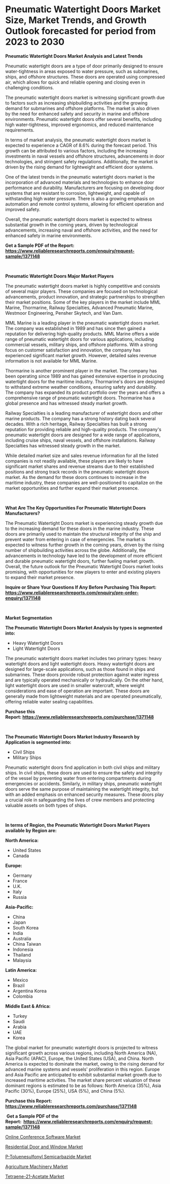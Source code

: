 <p><h1>Pneumatic Watertight Doors Market Size, Market Trends, and Growth Outlook forecasted for period from 2023 to 2030</h1></p><p><strong>Pneumatic Watertight Doors Market Analysis and Latest Trends</strong></p>
<p><p>Pneumatic watertight doors are a type of door primarily designed to ensure water-tightness in areas exposed to water pressure, such as submarines, ships, and offshore structures. These doors are operated using compressed air, which allows for quick and reliable opening and closing even in challenging conditions.</p><p>The pneumatic watertight doors market is witnessing significant growth due to factors such as increasing shipbuilding activities and the growing demand for submarines and offshore platforms. The market is also driven by the need for enhanced safety and security in marine and offshore environments. Pneumatic watertight doors offer several benefits, including high water-tightness, improved ergonomics, and reduced maintenance requirements.</p><p>In terms of market analysis, the pneumatic watertight doors market is expected to experience a CAGR of 8.6% during the forecast period. This growth can be attributed to various factors, including the increasing investments in naval vessels and offshore structures, advancements in door technologies, and stringent safety regulations. Additionally, the market is driven by the rising demand for lightweight and efficient door systems.</p><p>One of the latest trends in the pneumatic watertight doors market is the incorporation of advanced materials and technologies to enhance door performance and durability. Manufacturers are focusing on developing door systems that are resistant to corrosion, lightweight, and capable of withstanding high water pressure. There is also a growing emphasis on automation and remote control systems, allowing for efficient operation and improved safety.</p><p>Overall, the pneumatic watertight doors market is expected to witness substantial growth in the coming years, driven by technological advancements, increasing naval and offshore activities, and the need for enhanced safety in marine environments.</p></p>
<p><strong>Get a Sample PDF of the Report:&nbsp; <a href="https://www.reliableresearchreports.com/enquiry/request-sample/1371148">https://www.reliableresearchreports.com/enquiry/request-sample/1371148</a></strong></p>
<p>&nbsp;</p>
<p><strong>Pneumatic Watertight Doors Major Market Players</strong></p>
<p><p>The pneumatic watertight doors market is highly competitive and consists of several major players. These companies are focused on technological advancements, product innovation, and strategic partnerships to strengthen their market positions. Some of the key players in the market include MML Marine, Thormarine, Railway Specialties, Advanced Pneumatic Marine, Westmoor Engineering, Pensher Skytech, and Van Dam.</p><p>MML Marine is a leading player in the pneumatic watertight doors market. The company was established in 1989 and has since then gained a reputation for delivering high-quality products. MML Marine offers a wide range of pneumatic watertight doors for various applications, including commercial vessels, military ships, and offshore platforms. With a strong focus on customer satisfaction and innovation, the company has experienced significant market growth. However, detailed sales revenue information is not available for MML Marine.</p><p>Thormarine is another prominent player in the market. The company has been operating since 1989 and has gained extensive expertise in producing watertight doors for the maritime industry. Thormarine's doors are designed to withstand extreme weather conditions, ensuring safety and durability. The company has expanded its product portfolio over the years and offers a comprehensive range of pneumatic watertight doors. Thormarine has a global presence and has witnessed steady market growth.</p><p>Railway Specialties is a leading manufacturer of watertight doors and other marine products. The company has a strong history dating back several decades. With a rich heritage, Railway Specialties has built a strong reputation for providing reliable and high-quality products. The company's pneumatic watertight doors are designed for a wide range of applications, including cruise ships, naval vessels, and offshore installations. Railway Specialties has witnessed steady growth in the market.</p><p>While detailed market size and sales revenue information for all the listed companies is not readily available, these players are likely to have significant market shares and revenue streams due to their established positions and strong track records in the pneumatic watertight doors market. As the demand for these doors continues to increase in the maritime industry, these companies are well-positioned to capitalize on the market opportunities and further expand their market presence.</p></p>
<p>&nbsp;</p>
<p><strong>What Are The Key Opportunities For Pneumatic Watertight Doors Manufacturers?</strong></p>
<p><p>The Pneumatic Watertight Doors market is experiencing steady growth due to the increasing demand for these doors in the marine industry. These doors are primarily used to maintain the structural integrity of the ship and prevent water from entering in case of emergencies. The market is expected to witness further growth in the coming years, driven by the rising number of shipbuilding activities across the globe. Additionally, the advancements in technology have led to the development of more efficient and durable pneumatic watertight doors, further fueling market growth. Overall, the future outlook for the Pneumatic Watertight Doors market looks promising, with opportunities for new players to enter and existing players to expand their market presence.</p></p>
<p><strong>Inquire or Share Your Questions If Any Before Purchasing This Report: <a href="https://www.reliableresearchreports.com/enquiry/pre-order-enquiry/1371148">https://www.reliableresearchreports.com/enquiry/pre-order-enquiry/1371148</a></strong></p>
<p>&nbsp;</p>
<p><strong>Market Segmentation</strong></p>
<p><strong>The Pneumatic Watertight Doors Market Analysis by types is segmented into:</strong></p>
<p><ul><li>Heavy Watertight Doors</li><li>Light Watertight Doors</li></ul></p>
<p><p>The pneumatic watertight doors market includes two primary types: heavy watertight doors and light watertight doors. Heavy watertight doors are designed for large-scale applications, such as those found in ships and submarines. These doors provide robust protection against water ingress and are typically operated mechanically or hydraulically. On the other hand, light watertight doors are used in smaller watercraft, where weight considerations and ease of operation are important. These doors are generally made from lightweight materials and are operated pneumatically, offering reliable water sealing capabilities.</p></p>
<p><strong>Purchase this Report:&nbsp;<a href="https://www.reliableresearchreports.com/purchase/1371148">https://www.reliableresearchreports.com/purchase/1371148</a></strong></p>
<p>&nbsp;</p>
<p><strong>The Pneumatic Watertight Doors Market Industry Research by Application is segmented into:</strong></p>
<p><ul><li>Civil Ships</li><li>Military Ships</li></ul></p>
<p><p>Pneumatic watertight doors find application in both civil ships and military ships. In civil ships, these doors are used to ensure the safety and integrity of the vessel by preventing water from entering compartments during emergencies or accidents. Similarly, in military ships, pneumatic watertight doors serve the same purpose of maintaining the watertight integrity, but with an added emphasis on enhanced security measures. These doors play a crucial role in safeguarding the lives of crew members and protecting valuable assets on both types of ships.</p></p>
<p>&nbsp;</p>
<p><strong>In terms of Region, the Pneumatic Watertight Doors Market Players available by Region are:</strong></p>
<p>
    <p> <strong> North America: </strong>
        <ul>
            <li>United States</li>
            <li>Canada</li>
        </ul>
        </p> 
    <p> <strong> Europe: </strong>
        <ul>
            <li>Germany</li>
            <li>France</li>
            <li>U.K.</li>
            <li>Italy</li>
            <li>Russia</li>
        </ul>
        </p> 
    <p> <strong> Asia-Pacific: </strong>
        <ul>
            <li>China</li>
            <li>Japan</li>
            <li>South Korea</li>
            <li>India</li>
            <li>Australia</li>
            <li>China Taiwan</li>
            <li>Indonesia</li>
            <li>Thailand</li>
            <li>Malaysia</li>
        </ul>
        </p> 
    <p> <strong> Latin America: </strong>
        <ul>
            <li>Mexico</li>
            <li>Brazil</li>
            <li>Argentina Korea</li>
            <li>Colombia</li>
        </ul>
        </p> 
    <p> <strong> Middle East & Africa: </strong>
        <ul>
            <li>Turkey</li>
            <li>Saudi</li>
            <li>Arabia</li>
            <li>UAE</li>
            <li>Korea</li>
        </ul>
    </p>
    </p>
<p><p>The global market for pneumatic watertight doors is projected to witness significant growth across various regions, including North America (NA), Asia Pacific (APAC), Europe, the United States (USA), and China. North America is expected to dominate the market, owing to the rising demand for advanced marine systems and vessels' proliferation in this region. Europe and Asia Pacific are anticipated to exhibit substantial market growth due to increased maritime activities. The market share percent valuation of these dominant regions is estimated to be as follows: North America (35%), Asia Pacific (30%), Europe (25%), USA (5%), and China (5%).</p></p>
<p><strong>Purchase this Report: <a href="https://www.reliableresearchreports.com/purchase/1371148">https://www.reliableresearchreports.com/purchase/1371148</a></strong></p>
<p>&nbsp;<strong>Get a Sample PDF of the Report:&nbsp;&nbsp;<a href="https://www.reliableresearchreports.com/enquiry/request-sample/1371148">https://www.reliableresearchreports.com/enquiry/request-sample/1371148</a></strong></p>
<p><strong></strong></p>
<p><p><a href="https://medium.com/@fire.honor.safe/online-conference-software-market-size-cagr-trends-2024-2030-3555389bd8d9">Online Conference Software Market</a></p><p><a href="https://www.linkedin.com/pulse/residential-door-window-market-research-report-unlocks-analysis-g6nke/">Residential Door and Window Market</a></p><p><a href="https://www.linkedin.com/pulse/p-toluenesulfonyl-semicarbazide-market-challenges-opportunities-bjuze/">P-Toluenesulfonyl Semicarbazide Market</a></p><p><a href="https://medium.com/@bank.build.unity/agriculture-machinery-market-size-cagr-trends-2024-2030-d979964dced9">Agriculture Machinery Market</a></p><p><a href="https://www.linkedin.com/pulse/tetraene-21-acetate-market-challenges-opportunities-growth-shh3e/">Tetraene-21-Acetate Market</a></p></p>